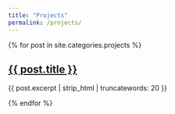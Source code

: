 ```yaml
---
title: "Projects"
permalink: /projects/
---
```


{% for post in site.categories.projects %}
  <h2><a href="{{ post.url }}">{{ post.title }}</a></h2>
  <p>{{ post.excerpt | strip_html | truncatewords: 20 }}</p>
{% endfor %}